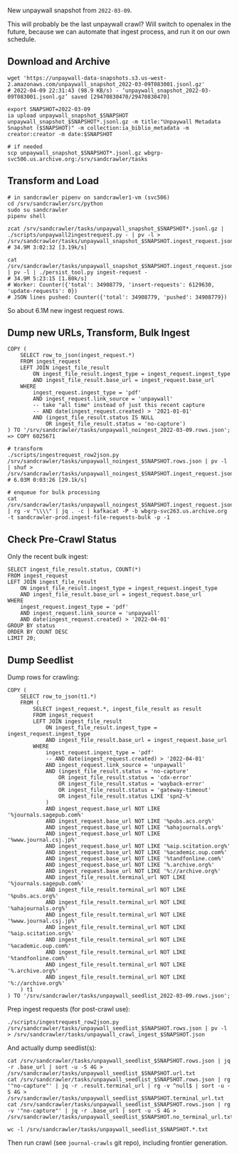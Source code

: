 
New unpaywall snapshot from `2022-03-09`.

This will probably be the last unpaywall crawl? Will switch to openalex in the
future, because we can automate that ingest process, and run it on our own
schedule.

## Download and Archive

    wget 'https://unpaywall-data-snapshots.s3.us-west-2.amazonaws.com/unpaywall_snapshot_2022-03-09T083001.jsonl.gz'
    # 2022-04-09 22:31:43 (98.9 KB/s) - ‘unpaywall_snapshot_2022-03-09T083001.jsonl.gz’ saved [29470830470/29470830470]

    export SNAPSHOT=2022-03-09
    ia upload unpaywall_snapshot_$SNAPSHOT unpaywall_snapshot_$SNAPSHOT*.jsonl.gz -m title:"Unpaywall Metadata Snapshot ($SNAPSHOT)" -m collection:ia_biblio_metadata -m creator:creator -m date:$SNAPSHOT

    # if needed
    scp unpaywall_snapshot_$SNAPSHOT*.jsonl.gz wbgrp-svc506.us.archive.org:/srv/sandcrawler/tasks

## Transform and Load

    # in sandcrawler pipenv on sandcrawler1-vm (svc506)
    cd /srv/sandcrawler/src/python
    sudo su sandcrawler
    pipenv shell

    zcat /srv/sandcrawler/tasks/unpaywall_snapshot_$SNAPSHOT*.jsonl.gz | ./scripts/unpaywall2ingestrequest.py - | pv -l > /srv/sandcrawler/tasks/unpaywall_snapshot_$SNAPSHOT.ingest_request.json
    # 34.9M 3:02:32 [3.19k/s]

    cat /srv/sandcrawler/tasks/unpaywall_snapshot_$SNAPSHOT.ingest_request.json | pv -l | ./persist_tool.py ingest-request -
    # 34.9M 5:23:15 [1.80k/s]
    # Worker: Counter({'total': 34908779, 'insert-requests': 6129630, 'update-requests': 0})
    # JSON lines pushed: Counter({'total': 34908779, 'pushed': 34908779})

So about 6.1M new ingest request rows.

## Dump new URLs, Transform, Bulk Ingest

    COPY (
        SELECT row_to_json(ingest_request.*)
        FROM ingest_request
        LEFT JOIN ingest_file_result
            ON ingest_file_result.ingest_type = ingest_request.ingest_type
            AND ingest_file_result.base_url = ingest_request.base_url
        WHERE
            ingest_request.ingest_type = 'pdf'
            AND ingest_request.link_source = 'unpaywall'
            -- take "all time" instead of just this recent capture
            -- AND date(ingest_request.created) > '2021-01-01'
            AND (ingest_file_result.status IS NULL
                OR ingest_file_result.status = 'no-capture')
    ) TO '/srv/sandcrawler/tasks/unpaywall_noingest_2022-03-09.rows.json';
    => COPY 6025671

    # transform
    ./scripts/ingestrequest_row2json.py /srv/sandcrawler/tasks/unpaywall_noingest_$SNAPSHOT.rows.json | pv -l | shuf > /srv/sandcrawler/tasks/unpaywall_noingest_$SNAPSHOT.ingest_request.json
    # 6.03M 0:03:26 [29.1k/s]

    # enqueue for bulk processing
    cat /srv/sandcrawler/tasks/unpaywall_noingest_$SNAPSHOT.ingest_request.json | rg -v "\\\\" | jq . -c | kafkacat -P -b wbgrp-svc263.us.archive.org -t sandcrawler-prod.ingest-file-requests-bulk -p -1


## Check Pre-Crawl Status

Only the recent bulk ingest:

    SELECT ingest_file_result.status, COUNT(*)
    FROM ingest_request
    LEFT JOIN ingest_file_result
        ON ingest_file_result.ingest_type = ingest_request.ingest_type
        AND ingest_file_result.base_url = ingest_request.base_url
    WHERE 
        ingest_request.ingest_type = 'pdf'
        AND ingest_request.link_source = 'unpaywall'
        AND date(ingest_request.created) > '2022-04-01'
    GROUP BY status
    ORDER BY COUNT DESC
    LIMIT 20;


## Dump Seedlist

Dump rows for crawling:

    COPY (
        SELECT row_to_json(t1.*)
        FROM (
            SELECT ingest_request.*, ingest_file_result as result
            FROM ingest_request
            LEFT JOIN ingest_file_result
                ON ingest_file_result.ingest_type = ingest_request.ingest_type
                AND ingest_file_result.base_url = ingest_request.base_url
            WHERE
                ingest_request.ingest_type = 'pdf'
                -- AND date(ingest_request.created) > '2022-04-01'
                AND ingest_request.link_source = 'unpaywall'
                AND (ingest_file_result.status = 'no-capture'
                    OR ingest_file_result.status = 'cdx-error'
                    OR ingest_file_result.status = 'wayback-error'
                    OR ingest_file_result.status = 'gateway-timeout'
                    OR ingest_file_result.status LIKE 'spn2-%'
                )
                AND ingest_request.base_url NOT LIKE '%journals.sagepub.com%'
                AND ingest_request.base_url NOT LIKE '%pubs.acs.org%'
                AND ingest_request.base_url NOT LIKE '%ahajournals.org%'
                AND ingest_request.base_url NOT LIKE '%www.journal.csj.jp%'
                AND ingest_request.base_url NOT LIKE '%aip.scitation.org%'
                AND ingest_request.base_url NOT LIKE '%academic.oup.com%'
                AND ingest_request.base_url NOT LIKE '%tandfonline.com%'
                AND ingest_request.base_url NOT LIKE '%.archive.org%'
                AND ingest_request.base_url NOT LIKE '%://archive.org%'
                AND ingest_file_result.terminal_url NOT LIKE '%journals.sagepub.com%'
                AND ingest_file_result.terminal_url NOT LIKE '%pubs.acs.org%'
                AND ingest_file_result.terminal_url NOT LIKE '%ahajournals.org%'
                AND ingest_file_result.terminal_url NOT LIKE '%www.journal.csj.jp%'
                AND ingest_file_result.terminal_url NOT LIKE '%aip.scitation.org%'
                AND ingest_file_result.terminal_url NOT LIKE '%academic.oup.com%'
                AND ingest_file_result.terminal_url NOT LIKE '%tandfonline.com%'
                AND ingest_file_result.terminal_url NOT LIKE '%.archive.org%'
                AND ingest_file_result.terminal_url NOT LIKE '%://archive.org%'
        ) t1
    ) TO '/srv/sandcrawler/tasks/unpaywall_seedlist_2022-03-09.rows.json';

Prep ingest requests (for post-crawl use):

    ./scripts/ingestrequest_row2json.py /srv/sandcrawler/tasks/unpaywall_seedlist_$SNAPSHOT.rows.json | pv -l > /srv/sandcrawler/tasks/unpaywall_crawl_ingest_$SNAPSHOT.json

And actually dump seedlist(s):

    cat /srv/sandcrawler/tasks/unpaywall_seedlist_$SNAPSHOT.rows.json | jq -r .base_url | sort -u -S 4G > /srv/sandcrawler/tasks/unpaywall_seedlist_$SNAPSHOT.url.txt
    cat /srv/sandcrawler/tasks/unpaywall_seedlist_$SNAPSHOT.rows.json | rg '"no-capture"' | jq -r .result.terminal_url | rg -v ^null$ | sort -u -S 4G > /srv/sandcrawler/tasks/unpaywall_seedlist_$SNAPSHOT.terminal_url.txt
    cat /srv/sandcrawler/tasks/unpaywall_seedlist_$SNAPSHOT.rows.json | rg -v '"no-capture"' | jq -r .base_url | sort -u -S 4G > /srv/sandcrawler/tasks/unpaywall_seedlist_$SNAPSHOT.no_terminal_url.txt

    wc -l /srv/sandcrawler/tasks/unpaywall_seedlist_$SNAPSHOT.*.txt

Then run crawl (see `journal-crawls` git repo), including frontier generation.
